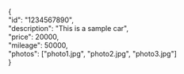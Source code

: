 { </br>
"id": "1234567890", </br>
"description": "This is a sample car",</br>
"price": 20000,</br>
"mileage": 50000,</br>
"photos": ["photo1.jpg", "photo2.jpg", "photo3.jpg"]</br>
}</br>
